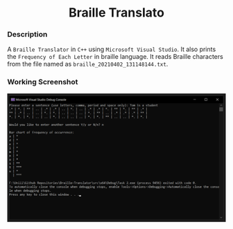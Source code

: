 <h1 align="center">Braille Translato</h1>

### Description
A `Braille Translator` in `C++` using `Microsoft Visual Studio`. It also prints the `Frequency of Each Letter` in braille language. It reads Braille characters from the file named as `braille_20210402_131148144.txt`.

### Working Screenshot
  <div align="center">
    <img src = "https://github.com/SameetAsadullah/Braille-Translator/blob/master/extras/working-ss-1.png" alt = "" width="800px"/>
  </div>
